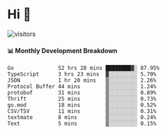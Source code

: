 # Hi 👋
 
![visitors](https://visitor-badge.glitch.me/badge?page_id=sorcererxw.sorcererx)

#### 📊 Monthly Development Breakdown

<!--START_SECTION:waka-->
```text
Go              52 hrs 28 mins ████████▓░ 87.95%
TypeScript      3 hrs 23 mins  ▓░░░░░░░░░ 5.70%
JSON            1 hr 20 mins   ▒░░░░░░░░░ 2.26%
Protocol Buffer 44 mins        ▒░░░░░░░░░ 1.24%
protobuf        31 mins        ▒░░░░░░░░░ 0.89%
Thrift          25 mins        ▒░░░░░░░░░ 0.73%
go.mod          18 mins        ▒░░░░░░░░░ 0.52%
CSV/TSV         11 mins        ▒░░░░░░░░░ 0.31%
textmate        8 mins         ▒░░░░░░░░░ 0.24%
Text            5 mins         ▒░░░░░░░░░ 0.15%
```
<!--END_SECTION:waka-->
